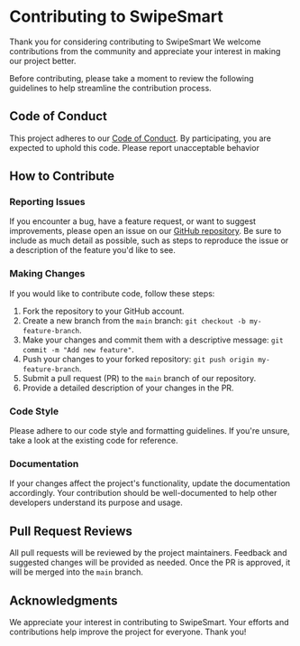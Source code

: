 # Contributing to SwipeSmart

Thank you for considering contributing to SwipeSmart We welcome contributions from the community and appreciate your interest in making our project better.

Before contributing, please take a moment to review the following guidelines to help streamline the contribution process.

## Code of Conduct

This project adheres to our [Code of Conduct](CODE_OF_CONDUCT.md). By participating, you are expected to uphold this code. Please report unacceptable behavior

## How to Contribute

### Reporting Issues

If you encounter a bug, have a feature request, or want to suggest improvements, please open an issue on our [GitHub repository](https://github.com/AkshayaPujitha/SwipeSmart/issues). Be sure to include as much detail as possible, such as steps to reproduce the issue or a description of the feature you'd like to see.

### Making Changes

If you would like to contribute code, follow these steps:

1. Fork the repository to your GitHub account.
2. Create a new branch from the `main` branch: `git checkout -b my-feature-branch`.
3. Make your changes and commit them with a descriptive message: `git commit -m "Add new feature"`.
4. Push your changes to your forked repository: `git push origin my-feature-branch`.
5. Submit a pull request (PR) to the `main` branch of our repository.
6. Provide a detailed description of your changes in the PR.

### Code Style

Please adhere to our code style and formatting guidelines. If you're unsure, take a look at the existing code for reference.


### Documentation

If your changes affect the project's functionality, update the documentation accordingly. Your contribution should be well-documented to help other developers understand its purpose and usage.

## Pull Request Reviews

All pull requests will be reviewed by the project maintainers. Feedback and suggested changes will be provided as needed. Once the PR is approved, it will be merged into the `main` branch.

## Acknowledgments

We appreciate your interest in contributing to SwipeSmart. Your efforts and contributions help improve the project for everyone. Thank you!

